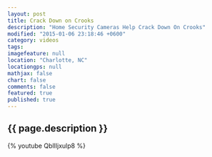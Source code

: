 ```yaml
---
layout: post
title: Crack Down on Crooks
description: "Home Security Cameras Help Crack Down On Crooks"
modified: "2015-01-06 23:18:46 +0600"
category: videos
tags:
imagefeature: null
location: "Charlotte, NC"
locationgps: null
mathjax: false
chart: false
comments: false
featured: true
published: true
---
```

## {{ page.description }}

{% youtube QbllIjxulp8 %}
